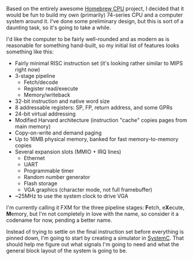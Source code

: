 Based on the entirely awesome [Homebrew CPU][homebrew] project, I decided that it would be fun to
build my own (primarily) 74-series CPU and a computer system around it. I've done some preliminary
design, but this is sort of a daunting task, so it's going to take a while.

I'd like the computer to be fairly well-rounded and as modern as is reasonable for something
hand-built, so my initial list of features looks something like this:

* Fairly minimal RISC instruction set (it's looking rather similar to MIPS right now)
* 3-stage pipeline
  * Fetch/decode
  * Register read/execute
  * Memory/writeback
* 32-bit instruction and native word size
* 8 addressable registers: SP, FP, return address, and some GPRs
* 24-bit virtual addressing
* Modified Harvard architecture (instruction "cache" copies pages from main memory)
* Copy-on-write and demand paging
* Up to 16MB physical memory, banked for fast memory-to-memory copies
* Several expansion slots (MMIO + IRQ lines)
  * Ethernet
  * UART
  * Programmable timer
  * Random number generator
  * Flash storage
  * VGA graphics (character mode, not full framebuffer)
* ~25MHz to use the system clock to drive VGA

I'm currently calling it FXM for the three pipeline stages: **F**etch, e**X**ecute, **M**emory, but
I'm not completely in love with the name, so consider it a codename for now, pending a better name.

Instead of trying to settle on the final instruction set before everything is pinned down, I'm
going to start by creating a simulator in [SystemC][systemc]. That should help me figure out what
signals I'm going to need and what the general block layout of the system is going to be.

[homebrew]: http://www.homebrewcpu.com
[systemc]: http://en.wikipedia.org/wiki/SystemC
